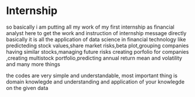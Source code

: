 # Internship
so basically i am putting all my work of my first internship as financial analyst here
to get the work and instruction of internship message directly
basically it is all the application of data science in financial technology
like predicteding stock values,share market risks,beta plot,grouping companies having similar stocks,managing future risks 
creating porfolio for companies ,creating multistock portfolio,predicting annual return mean and volatility and many more things

the codes are very simple and understandable, most important thing is domain knowlegde and understanding and application of your knowlegde on the given data

